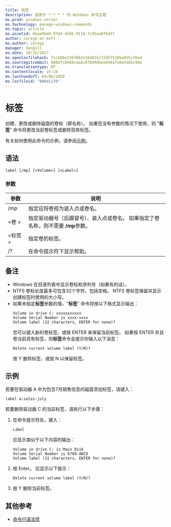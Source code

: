 ```yaml
---
title: 标签
description: 适用于 * * * * 的 Windows 命令主题
ms.prod: windows-server
ms.technology: manage-windows-commands
ms.topic: article
ms.assetid: bbae8bdd-97d4-4566-9118-7c95aa07645f
author: coreyp-at-msft
ms.author: coreyp
manager: dongill
ms.date: 10/16/2017
ms.openlocfilehash: 7ccb86e2167682e1048161f2d5f5386a8b5cf6ed
ms.sourcegitcommit: b00d7c8968c4adc8f699dbee694afe6ed36bc9de
ms.translationtype: MT
ms.contentlocale: zh-CN
ms.lasthandoff: 04/08/2020
ms.locfileid: "80841170"
---
```

# <a name="label"></a>标签



创建、更改或删除磁盘的卷标（即名称）。 如果在没有参数的情况下使用，则 "**标签**" 命令将更改当前卷标签或删除现有标签。

有关如何使用此命令的示例，请参阅[示例](#BKMK_examples)。

## <a name="syntax"></a>语法

```
label [/mp] [<Volume>] [<Label>]
```

### <a name="parameters"></a>参数

|参数|说明|
|---------|-----------|
|/mp|指定应将卷视为装入点或卷名。|
|\<卷 >|指定驱动器号（后跟冒号）、装入点或卷名。 如果指定了卷名称，则不需要 **/mp**参数。|
|\<标签 >|指定卷的标签。|
|/?|在命令提示符下显示帮助。|

## <a name="remarks"></a>备注

- Windows 在目录列表中显示卷标和序列号（如果有的话）。
- NTFS 卷标长度最多可包含32个字符，包括空格。 NTFS 卷标签保留并显示创建标签时使用的大小写。
- 如果未指定**标签**参数的值，"**标签**" 命令将按以下格式显示输出：  
  ```
  Volume in drive C: xxxxxxxxxxx 
  Volume Serial Number is xxxx-xxxx 
  Volume label (32 characters, ENTER for none)?
  ```  
  您可以键入新的卷标签，或按 ENTER 来保留当前标签。 如果按 ENTER 并且卷当前具有标签，则**标签**命令会提示你输入以下消息：  
  ```
  Delete current volume label (Y/N)?
  ```  
  按 Y 删除标签，或按 N 以保留标签。

## <a name="examples"></a><a name=BKMK_examples></a>示例

若要在驱动器 A 中为包含7月销售信息的磁盘添加标签，请键入：
```
label a:sales-july
```
若要删除驱动器 C 的当前标签，请执行以下步骤：
1. 在命令提示符处，键入：  
   ```
   Label
   ```  
   应显示类似于以下内容的输出：  
   ```
   Volume in drive C: is Main Disk
   Volume Serial Number is 6789-ABCD
   Volume label (32 characters, ENTER for none)?
   ```  
2. 按 Enter。 应显示以下提示：  
   ```
   Delete current volume label (Y/N)?
   ```  
3. 按 Y 删除当前标签。

## <a name="additional-references"></a>其他参考

- [命令行语法项](command-line-syntax-key.md)